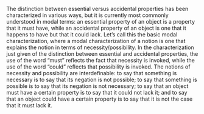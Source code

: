 The distinction between essential versus accidental properties has been characterized in various ways, but it is currently most commonly understood in modal terms: an essential property of an object is a property that it must have, while an accidental property of an object is one that it happens to have but that it could lack. Let’s call this the basic modal characterization, where a modal characterization of a notion is one that explains the notion in terms of necessity/possibility. In the characterization just given of the distinction between essential and accidental properties, the use of the word “must” reflects the fact that necessity is invoked, while the use of the word “could” reflects that possibility is invoked. The notions of necessity and possibility are interdefinable: to say that something is necessary is to say that its negation is not possible; to say that something is possible is to say that its negation is not necessary; to say that an object must have a certain property is to say that it could not lack it; and to say that an object could have a certain property is to say that it is not the case that it must lack it.